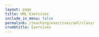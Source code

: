 ```yaml
---
layout: page
title: UML Exercises
include_in_menu: false
permalink: /teaching/exercises/uml/class/
crumbtitle: Exercises
---
```


